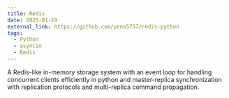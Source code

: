 ```yaml
---
title: Redis
date: 2025-01-19
external_link: https://github.com/yens5757/redis-python
tags:
  - Python
  - asyncio
  - Redis
---
```


A Redis-like in-memory storage system with an event loop for handling concurrent clients efficiently in python and master-replica synchronization with replication protocols and multi-replica command propagation.
<!--more-->
